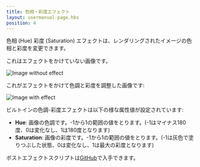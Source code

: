 ```yaml
---
title: 色相・彩度エフェクト
layout: usermanual-page.hbs
position: 4
---
```


色相 (Hue) 彩度 (Saturation) エフェクトは、レンダリングされたイメージの色相と彩度を変更できます。

これはエフェクトをかけていない画像です。

![Image without effect][1]

これがエフェクトをかけて色調と彩度を調整した画像です:

![Image with effect][2]

ビルトインの色調-彩度エフェクトは以下の様な属性値が設定されています:

* **Hue**: 画像の色調です。-1から1の範囲の値をとります。(-1はマイナス180度、0は変化なし、1は180度となります)
* **Saturation**: 画像の彩度です。-1から1の範囲の値をとります。(-1は灰色で塗りつぶした状態、0は変化なし、1は最大の彩度となります)

ポストエフェクトスクリプトは[GitHub][3]で入手できます。

[1]: /images/platform/posteffects/without_effects.png
[2]: /images/platform/posteffects/with_hue_saturation.png
[3]: https://github.com/playcanvas/engine/blob/main/scripts/posteffects/posteffect-huesaturation.js
